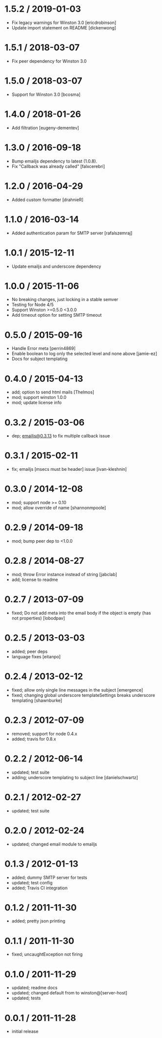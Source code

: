 # 1.5.2 / 2019-01-03

- Fix legacy warnings for Winston 3.0 [ericdrobinson]
- Update import statement on README [dickenwong]

# 1.5.1 / 2018-03-07

- Fix peer dependency for Winston 3.0

# 1.5.0 / 2018-03-07

- Support for Winston 3.0 [bcosma]

# 1.4.0 / 2018-01-26

- Add filtration [eugeny-dementev]

# 1.3.0 / 2016-09-18

- Bump emailjs dependency to latest (1.0.8).
- Fix "Callback was already called" [falxcerebri]

# 1.2.0 / 2016-04-29

- Added custom formatter [drahnieR]

# 1.1.0 / 2016-03-14

- Added authentication param for SMTP server [rafalszemraj]

# 1.0.1 / 2015-12-11

- Update emailjs and underscore dependency

# 1.0.0 / 2015-11-06

- No breaking changes, just locking in a stable semver
- Testing for Node 4/5
- Support Winston >=0.5.0 <3.0.0
- Add timeout option for setting SMTP timeout

# 0.5.0 / 2015-09-16

- Handle Error meta [perrin4869]
- Enable boolean to log only the selected level and none above [jamie-ez]
- Docs for subject templating

# 0.4.0 / 2015-04-13

- add; option to send html mails [Thelmos]
- mod; support winston 1.0.0
- mod; update license info

# 0.3.2 / 2015-03-06

- dep; emailjs@0.3.13 to fix multiple callback issue

# 0.3.1 / 2015-02-11

- fix; emailjs [msecs must be header] issue [ivan-kleshnin]

# 0.3.0 / 2014-12-08

- mod; support node >= 0.10
- mod; allow override of name [shannonmpoole]

# 0.2.9 / 2014-09-18

- mod; bump peer dep to <1.0.0

# 0.2.8 / 2014-08-27

- mod; throw Error instance instead of string [jabclab]
- add; license to readme

# 0.2.7 / 2013-07-09

- fixed; Do not add meta into the email body if the object is empty (has not properties) [lobodpav]

# 0.2.5 / 2013-03-03

- added; peer deps
- language fixes [eitanpo]

# 0.2.4 / 2013-02-12

- fixed; allow only single line messages in the subject [emergence]
- fixed; changing global underscore templateSettings breaks underscore templating [shawnburke]

# 0.2.3 / 2012-07-09

- removed; support for node 0.4.x
- added; travis for 0.8.x

# 0.2.2 / 2012-06-14

- updated; test suite
- adding; underscore templating to subject line [danielschwartz]

# 0.2.1 / 2012-02-27

- updated; test suite

# 0.2.0 / 2012-02-24

- updated; changed email module to emailjs

# 0.1.3 / 2012-01-13

- added; dummy SMTP server for tests
- updated; test config
- added; Travis CI integration

# 0.1.2 / 2011-11-30

- added; pretty json printing

# 0.1.1 / 2011-11-30

- fixed; uncaughtException not firing

# 0.1.0 / 2011-11-29

- updated; readme docs
- updated; changed default from to winston@[server-host]
- updated; tests

# 0.0.1 / 2011-11-28

- initial release
